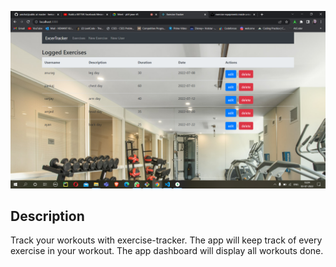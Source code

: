 ![alt text](https://github.com/hemant-lala/exercise-tracker/blob/master/1234.png?raw=true)

## Description

Track your workouts with exercise-tracker. The app will keep track of every exercise in your workout. The app dashboard will display all workouts done.





